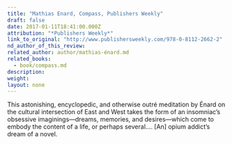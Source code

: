 ```yaml
---
title: "Mathias Enard, Compass, Publishers Weekly"
draft: false
date: 2017-01-11T18:41:00.000Z
attribution: "*Publishers Weekly*"
link_to_original: "http://www.publishersweekly.com/978-0-8112-2662-2"
nd_author_of_this_review:
related_author: author/mathias-énard.md
related_books:
  - book/compass.md
description:
weight:
layout: none
---
```

This astonishing, encyclopedic, and otherwise outré meditation by Énard on the cultural intersection of East and West takes the form of an insomniac’s obsessive imaginings—dreams, memories, and desires—which come to embody the content of a life, or perhaps several.... [An] opium addict’s dream of a novel.

